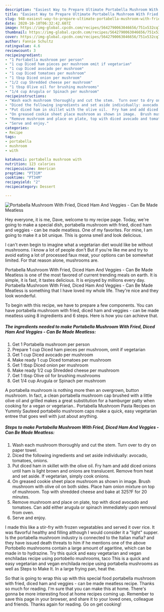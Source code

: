 ```yaml
---
description: "Easiest Way to Prepare Ultimate Portabella Mushroom With Fried, Diced Ham And Veggies - Can Be Made Meatless"
title: "Easiest Way to Prepare Ultimate Portabella Mushroom With Fried, Diced Ham And Veggies - Can Be Made Meatless"
slug: 948-easiest-way-to-prepare-ultimate-portabella-mushroom-with-fried-diced-ham-and-veggies-can-be-made-meatless
date: 2020-10-10T06:32:42.607Z
image: https://img-global.cpcdn.com/recipes/5642790063046656/751x532cq70/portabella-mushroom-with-fried-diced-ham-and-veggies-can-be-made-meatless-recipe-main-photo.jpg
thumbnail: https://img-global.cpcdn.com/recipes/5642790063046656/751x532cq70/portabella-mushroom-with-fried-diced-ham-and-veggies-can-be-made-meatless-recipe-main-photo.jpg
cover: https://img-global.cpcdn.com/recipes/5642790063046656/751x532cq70/portabella-mushroom-with-fried-diced-ham-and-veggies-can-be-made-meatless-recipe-main-photo.jpg
author: Fannie Schultz
ratingvalue: 4.6
reviewcount: 3
recipeingredient:
- "1 Portabella mushroom per person"
- "1 cup Diced ham pieces per mushroom omit if vegetarian"
- "1 cup Diced avocado per mushroom"
- "1 cup Diced tomatoes per mushroom"
- "1 tbsp Diced onion per mushroom"
- "1/2 cup Shredded cheese per mushroom"
- "1 tbsp Olive oil for brushing mushrooms"
- "1/4 cup Arugula or Spinach per mushroom"
recipeinstructions:
- "Wash each mushroom thoroughly and cut the stem.  Turn over to dry on paper towel."
- "Diced the following ingredients and set aside individually: avocado, tomatoes, onions."
- "Put diced ham in skillet with the olive oil.  Fry ham and add diced onions until ham is light brown and onions are translucent.  Remove from heat and set aside.  If vegetarian, simply cook onions."
- "On greased cookie sheet place mushroom as shown in image.  Brush mushroom with olive oil on both sides. Place ham onion mixture on top of mushroom.  Top with shredded cheese and bake at 325?F for 20 minutes."
- "Remove mushroom and place on plate, top with diced avocado and tomatoes.  Can add either arugula or spinach immediately upon removal from oven."
- "Serve and enjoy."
categories:
- Recipe
tags:
- portabella
- mushroom
- with

katakunci: portabella mushroom with 
nutrition: 123 calories
recipecuisine: American
preptime: "PT31M"
cooktime: "PT34M"
recipeyield: "2"
recipecategory: Dessert

---
```



![Portabella Mushroom With Fried, Diced Ham And Veggies - Can Be Made Meatless](https://img-global.cpcdn.com/recipes/5642790063046656/751x532cq70/portabella-mushroom-with-fried-diced-ham-and-veggies-can-be-made-meatless-recipe-main-photo.jpg)

Hey everyone, it is me, Dave, welcome to my recipe page. Today, we're going to make a special dish, portabella mushroom with fried, diced ham and veggies - can be made meatless. One of my favorites. For mine, I am going to make it a bit unique. This is gonna smell and look delicious.

I can&#39;t even begin to imagine what a vegetarian diet would like be without mushrooms. I know a lot of people don&#39;t But if you&#39;re like me and try to avoid eating a lot of processed faux meat, your options can be somewhat limited. For that reason alone, mushrooms are.

Portabella Mushroom With Fried, Diced Ham And Veggies - Can Be Made Meatless is one of the most favored of current trending meals on earth. It is simple, it is fast, it tastes delicious. It is enjoyed by millions every day. Portabella Mushroom With Fried, Diced Ham And Veggies - Can Be Made Meatless is something that I have loved my whole life. They're nice and they look wonderful.


To begin with this recipe, we have to prepare a few components. You can have portabella mushroom with fried, diced ham and veggies - can be made meatless using 8 ingredients and 6 steps. Here is how you can achieve that.

<!--inarticleads1-->

##### The ingredients needed to make Portabella Mushroom With Fried, Diced Ham And Veggies - Can Be Made Meatless:

1. Get 1 Portabella mushroom per person
1. Prepare 1 cup Diced ham pieces per mushroom, omit if vegetarian
1. Get 1 cup Diced avocado per mushroom
1. Make ready 1 cup Diced tomatoes per mushroom
1. Get 1 tbsp Diced onion per mushroom
1. Make ready 1/2 cup Shredded cheese per mushroom
1. Get 1 tbsp Olive oil for brushing mushrooms
1. Get 1/4 cup Arugula or Spinach per mushroom


A portabella mushroom is nothing more then an overgrown, button mushroom. In fact, a clean portabella mushroom cap brushed with a little olive oil and grilled makes a great substitution for a hamburger patty when cooking for a vegan or vegetarian.. Portabella Mushroom Pasta Recipes on Yummly Sauteed portabello mushroom caps make a quick, easy vegetarian entree that goes well with just about anything. 

<!--inarticleads2-->

##### Steps to make Portabella Mushroom With Fried, Diced Ham And Veggies - Can Be Made Meatless:

1. Wash each mushroom thoroughly and cut the stem.  Turn over to dry on paper towel.
1. Diced the following ingredients and set aside individually: avocado, tomatoes, onions.
1. Put diced ham in skillet with the olive oil.  Fry ham and add diced onions until ham is light brown and onions are translucent.  Remove from heat and set aside.  If vegetarian, simply cook onions.
1. On greased cookie sheet place mushroom as shown in image.  Brush mushroom with olive oil on both sides. Place ham onion mixture on top of mushroom.  Top with shredded cheese and bake at 325?F for 20 minutes.
1. Remove mushroom and place on plate, top with diced avocado and tomatoes.  Can add either arugula or spinach immediately upon removal from oven.
1. Serve and enjoy.


I made this like a stir-fry with frozen vegeatables and served it over rice. It was flavorful healthy and filling although I would consider it a &#34;light&#34; supper. Is the portabella mushroom industry is connected to the Italian mafia? and they have issued death threats to him if he mentions one of the above Portobello mushrooms contain a large amount of agaritine, which can be made in to hydrazine. Try this quick and easy vegetarian and vegan enchiladas recipe using portobello mushrooms, taco This is a quick and easy vegetarian and vegan enchilada recipe using portabella mushrooms as well as Steps to Make It. In a large frying pan, heat the. 

So that is going to wrap this up with this special food portabella mushroom with fried, diced ham and veggies - can be made meatless recipe. Thanks so much for reading. I'm sure that you can make this at home. There's gonna be more interesting food at home recipes coming up. Remember to save this page in your browser, and share it to your loved ones, colleague and friends. Thanks again for reading. Go on get cooking!
